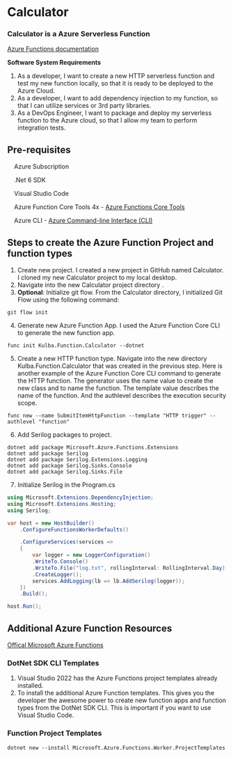 # Calculator

### Calculator is a Azure Serverless Function

[Azure Functions documentation](https://docs.microsoft.com/en-us/azure/azure-functions/)

**Software System Requirements**

1. As a developer, I want to create a new HTTP serverless function and test my new function locally, so that it is ready to be deployed to the Azure Cloud.
1. As a developer, I want to add dependency injection to my function, so that I can utilize services or 3rd party libraries.
1. As a DevOps Engineer, I want to package and deploy my serverless function to the Azure cloud, so that I allow my team to perform integration tests.

## Pre-requisites

&nbsp;&nbsp;&nbsp;&nbsp;Azure Subscription

&nbsp;&nbsp;&nbsp;&nbsp;.Net 6 SDK

&nbsp;&nbsp;&nbsp;&nbsp;Visual Studio Code

&nbsp;&nbsp;&nbsp;&nbsp;Azure Function Core Tools 4x -
[Azure Functions Core Tools](https://docs.microsoft.com/en-us/azure/azure-functions/functions-run-local?tabs=v4%2Clinux%2Ccsharp%2Cportal%2Cbash#v2)

&nbsp;&nbsp;&nbsp;&nbsp;Azure CLI -
[Azure Command-line Interface (CLI)](https://docs.microsoft.com/en-us/cli/azure/)

## Steps to create the Azure Function Project and function types

1. Create new project. I created a new project in GitHub named Calculator. I cloned my new Calculator project to my local desktop.
1. Navigate into the new Calculator project directory .
1. **Optional**: Initialize git flow. From the Calculator directory, I initialized Git Flow using the following command:

```shell
git flow init
```

4. Generate new Azure Function App. I used the Azure Function Core CLI to generate the new function app.

```shell
func init Kulba.Function.Calculator --dotnet
```

5. Create a new HTTP function type. Navigate into the new directory Kulba.Function.Calculator that was created in the previous step. Here is another example of the Azure Function Core CLI command to generate the HTTP function. The generator uses the name value to create the new class and to name the function. The template value describes the name of the function. And the authlevel describes the execution security scope.

```shell
func new --name SubmitItemHttpFunction --template "HTTP trigger" --authlevel "function"
```

6. Add Serilog packages to project.

```shell
dotnet add package Microsoft.Azure.Functions.Extensions
dotnet add package Serilog
dotnet add package Serilog.Extensions.Logging
dotnet add package Serilog.Sinks.Console
dotnet add package Serilog.Sinks.File
```

7. Initialize Serilog in the Program.cs

```c#
using Microsoft.Extensions.DependencyInjection;
using Microsoft.Extensions.Hosting;
using Serilog;

var host = new HostBuilder()
    .ConfigureFunctionsWorkerDefaults()

    .ConfigureServices(services =>
    {
        var logger = new LoggerConfiguration()
        .WriteTo.Console()
        .WriteTo.File("log.txt", rollingInterval: RollingInterval.Day)
        .CreateLogger();
        services.AddLogging(lb => lb.AddSerilog(logger));
    })
    .Build();

host.Run();
```

## Additional Azure Function Resources

[Offical Microsoft Azure Functions](https://azure.microsoft.com/en-us/services/functions/#overview)

### DotNet SDK CLI Templates

1. Visual Studio 2022 has the Azure Functions project templates already installed.
1. To install the additional Azure Function templates. This gives you the developer the awesome power to create new function apps and function types from the DotNet SDK CLI. This is important if you want to use Visual Studio Code.

### Function Project Templates

```shell
dotnet new --install Microsoft.Azure.Functions.Worker.ProjectTemplates
```
